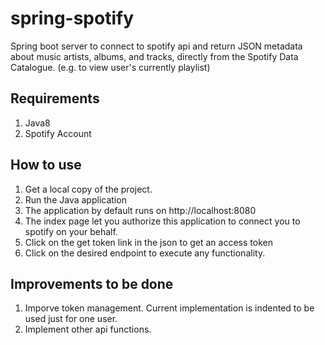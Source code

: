 # spring-spotify

Spring boot server to connect to spotify api and return JSON metadata about music artists, albums, and tracks, directly from the Spotify Data Catalogue. (e.g. to view user's currently playlist)



## Requirements

1. Java8
2. Spotify Account

## How to use

1. Get a local copy of the project.
2. Run the Java application
3. The application by default runs on http://localhost:8080
4. The index page let you authorize this application to connect you to spotify on your behalf.
5. Click on the get token link in the json to get an access token
6. Click on the desired endpoint to execute any functionality.

## Improvements to be done

1. Imporve token management. Current implementation is indented to be used just for one user.
2. Implement other api functions.

